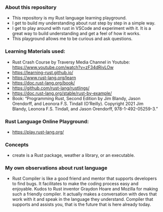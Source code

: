 ### About this repository
- This repository is my Rust language learning playground.
- I get to build my understanding about rust step by step in a simple way.
- I get to play around with rust in VSCode and experiment with it. It is a great way to build understanding and get a feel of how it works.
- This playground allows me to be curious and ask questions.

### Learning Materials used: 
- Rust Crash Course by Traversy Media Channel in Youtube: https://www.youtube.com/watch?v=zF34dRivLOw
- https://learning-rust.github.io/
- https://www.rust-lang.org/learn
- https://doc.rust-lang.org/book/
- https://github.com/rust-lang/rustlings/
- https://doc.rust-lang.org/stable/rust-by-example/
- Book: “Programming Rust, Second Edition by Jim Blandy, Jason Orendorff, and Leonora F.S. Tindall (O’Reilly). Copyright 2021 Jim Blandy, Leonora F.S. Tindall, and Jason Orendorff, 978-1-492-05259-3.”

### Rust Language Online Playground:
- https://play.rust-lang.org/

### Concepts ###
* create is a Rust package, weather a library, or an executable.

### My own observations about rust language
- Rust Compiler is like a good friend and mentor that supports developers to find bugs. It facilitates to make the coding process easy and enjoyable. Kudos to Rust inventor Graydon Hoare and Mozilla for making such a friendly compiler. It actually makes a conversation with devs that work with it and speak in the language they understand. Compiler that supports and assists you, that is the future that is here already today. 